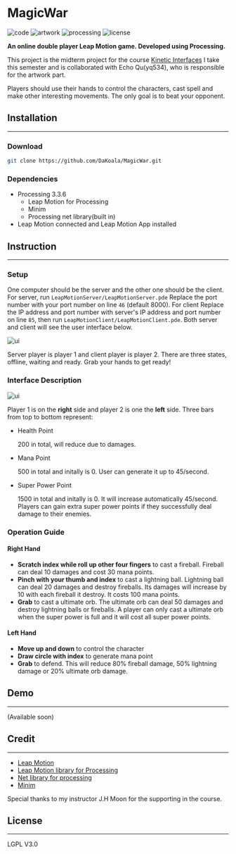 # MagicWar
![code](https://img.shields.io/badge/code-Billy%20Zou-blue.svg)
![artwork](https://img.shields.io/badge/artwork-Echo%20Qu-blue.svg)
![processing](https://img.shields.io/badge/Processing-3.3.6-lightgrey.svg)
![license](https://img.shields.io/badge/license-LGPL--3.0-green.svg)

**An online double player Leap Motion game. Developed using Processing.**

This project is the midterm project for the course [Kinetic Interfaces](http://ima.nyu.sh/kinetic-interfaces/) I take this semester and is collaborated with Echo Qu(yq534), who is responsible for the artwork part.

Players should use their hands to control the characters, cast spell and make other interesting movements. The only goal is to beat your opponent.

## Installation
---
### Download

``` bash
git clone https://github.com/DaKoala/MagicWar.git
```

### Dependencies

* Processing 3.3.6
  + Leap Motion for Processing
  + Minim
  + Processing net library(built in)
* Leap Motion connected and Leap Motion App installed

## Instruction
---
### Setup
One computer should be the server and the other one should be the client. For server, run `LeapMotionServer/LeapMotionServer.pde` Replace the port number with your port number on line `46` (default 8000). For client Replace the IP address and port number with server's IP address and port number on line `85`, then run `LeapMotionClient/LeapMotionClient.pde`. Both server and client will see the user interface below.

![ui](https://s1.ax1x.com/2018/03/20/9Tj6Ld.png)

Server player is player 1 and client player is player 2. There are three states, offline, waiting and ready. Grab your hands to get ready!

### Interface Description

![ui](https://s1.ax1x.com/2018/03/20/9TjRot.png)

Player 1 is on the **right** side and player 2 is one the **left** side. Three bars from top to bottom represent:

* Health Point

    200 in total, will reduce due to damages.

* Mana Point

    500 in total and initally is 0. User can generate it up to 45/second.

* Super Power Point

    1500 in total and initally is 0. It will increase automatically 45/second. Players can gain extra super power points if they successfully deal damage to their enemies.

### Operation Guide

#### Right Hand

* **Scratch index while roll up other four fingers** to cast a fireball. Fireball can deal 10 damages and cost 30 mana points.
* **Pinch with your thumb and index** to cast a lightning ball. Lightning ball can deal 20 damages and destroy fireballs. Its damages will increase by 10 with each fireball it destroy. It costs 100 mana points.
* **Grab** to cast a ultimate orb. The ultimate orb can deal 50 damages and destroy lightning balls or fireballs. A player can only cast a ultimate orb when the super power is full and it will cost all super power points.

#### Left Hand

* **Move up and down** to control the character
* **Draw circle with index** to generate mana point
* **Grab** to defend. This will reduce 80% fireball damage, 50% lightning damage or 20% ultimate orb damage.

## Demo
---
(Available soon)

## Credit
---
* [Leap Motion](https://www.leapmotion.com/)
* [Leap Motion library for Processing](https://github.com/nok/leap-motion-processing)
* [Net library for processing](https://github.com/processing/processing/tree/master/java/libraries/net)
* [Minim](http://code.compartmental.net/tools/minim/)

Special thanks to my instructor J.H Moon for the supporting in the course.

## License
---
LGPL V3.0